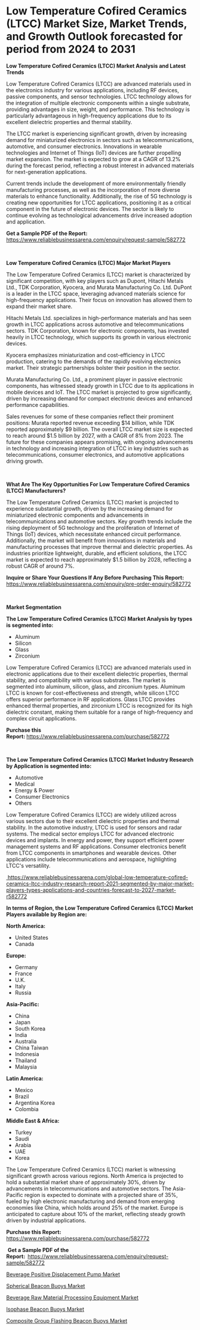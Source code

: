 <p><h1>Low Temperature Cofired Ceramics (LTCC) Market Size, Market Trends, and Growth Outlook forecasted for period from 2024 to 2031</h1></p><p><strong>Low Temperature Cofired Ceramics (LTCC) Market Analysis and Latest Trends</strong></p>
<p><p>Low Temperature Cofired Ceramics (LTCC) are advanced materials used in the electronics industry for various applications, including RF devices, passive components, and sensor technologies. LTCC technology allows for the integration of multiple electronic components within a single substrate, providing advantages in size, weight, and performance. This technology is particularly advantageous in high-frequency applications due to its excellent dielectric properties and thermal stability.</p><p>The LTCC market is experiencing significant growth, driven by increasing demand for miniaturized electronics in sectors such as telecommunications, automotive, and consumer electronics. Innovations in wearable technologies and Internet of Things (IoT) devices are further propelling market expansion. The market is expected to grow at a CAGR of 13.2% during the forecast period, reflecting a robust interest in advanced materials for next-generation applications. </p><p>Current trends include the development of more environmentally friendly manufacturing processes, as well as the incorporation of more diverse materials to enhance functionality. Additionally, the rise of 5G technology is creating new opportunities for LTCC applications, positioning it as a critical component in the future of electronic devices. The sector is likely to continue evolving as technological advancements drive increased adoption and application.</p></p>
<p><strong>Get a Sample PDF of the Report:&nbsp;</strong> <a href="https://www.reliablebusinessarena.com/enquiry/request-sample/582772?utm_campaign=1841&utm_medium=2&utm_source=Github&utm_content=ia&utm_term=09122024&utm_id=low-temperature-cofired-ceramics-ltcc">https://www.reliablebusinessarena.com/enquiry/request-sample/582772</a></p>
<p>&nbsp;</p>
<p><strong>Low Temperature Cofired Ceramics (LTCC) Major Market Players</strong></p>
<p><p>The Low Temperature Cofired Ceramics (LTCC) market is characterized by significant competition, with key players such as Dupont, Hitachi Metals Ltd., TDK Corporation, Kyocera, and Murata Manufacturing Co. Ltd. DuPont is a leader in the LTCC space, leveraging advanced materials science for high-frequency applications. Their focus on innovation has allowed them to expand their market share.</p><p>Hitachi Metals Ltd. specializes in high-performance materials and has seen growth in LTCC applications across automotive and telecommunications sectors. TDK Corporation, known for electronic components, has invested heavily in LTCC technology, which supports its growth in various electronic devices.</p><p>Kyocera emphasizes miniaturization and cost-efficiency in LTCC production, catering to the demands of the rapidly evolving electronics market. Their strategic partnerships bolster their position in the sector.</p><p>Murata Manufacturing Co. Ltd., a prominent player in passive electronic components, has witnessed steady growth in LTCC due to its applications in mobile devices and IoT. The LTCC market is projected to grow significantly, driven by increasing demand for compact electronic devices and enhanced performance capabilities.</p><p>Sales revenues for some of these companies reflect their prominent positions: Murata reported revenue exceeding $14 billion, while TDK reported approximately $9 billion. The overall LTCC market size is expected to reach around $1.5 billion by 2027, with a CAGR of 8% from 2023. The future for these companies appears promising, with ongoing advancements in technology and increasing integration of LTCC in key industries such as telecommunications, consumer electronics, and automotive applications driving growth.</p></p>
<p>&nbsp;</p>
<p><strong>What Are The Key Opportunities For Low Temperature Cofired Ceramics (LTCC) Manufacturers?</strong></p>
<p><p>The Low Temperature Cofired Ceramics (LTCC) market is projected to experience substantial growth, driven by the increasing demand for miniaturized electronic components and advancements in telecommunications and automotive sectors. Key growth trends include the rising deployment of 5G technology and the proliferation of Internet of Things (IoT) devices, which necessitate enhanced circuit performance. Additionally, the market will benefit from innovations in materials and manufacturing processes that improve thermal and dielectric properties. As industries prioritize lightweight, durable, and efficient solutions, the LTCC market is expected to reach approximately $1.5 billion by 2028, reflecting a robust CAGR of around 7%.</p></p>
<p><strong>Inquire or Share Your Questions If Any Before Purchasing This Report:</strong> <a href="https://www.reliablebusinessarena.com/enquiry/pre-order-enquiry/582772?utm_campaign=1841&utm_medium=2&utm_source=Github&utm_content=ia&utm_term=09122024&utm_id=low-temperature-cofired-ceramics-ltcc">https://www.reliablebusinessarena.com/enquiry/pre-order-enquiry/582772</a></p>
<p>&nbsp;</p>
<p><strong>Market Segmentation</strong></p>
<p><strong>The Low Temperature Cofired Ceramics (LTCC) Market Analysis by types is segmented into:</strong></p>
<p><ul><li>Aluminum</li><li>Silicon</li><li>Glass</li><li>Zirconium</li></ul></p>
<p><p>Low Temperature Cofired Ceramics (LTCC) are advanced materials used in electronic applications due to their excellent dielectric properties, thermal stability, and compatibility with various substrates. The market is segmented into aluminum, silicon, glass, and zirconium types. Aluminum LTCC is known for cost-effectiveness and strength, while silicon LTCC offers superior performance in RF applications. Glass LTCC provides enhanced thermal properties, and zirconium LTCC is recognized for its high dielectric constant, making them suitable for a range of high-frequency and complex circuit applications.</p></p>
<p><strong>Purchase this Report:&nbsp;</strong><a href="https://www.reliablebusinessarena.com/purchase/582772?utm_campaign=1841&utm_medium=2&utm_source=Github&utm_content=ia&utm_term=09122024&utm_id=low-temperature-cofired-ceramics-ltcc">https://www.reliablebusinessarena.com/purchase/582772</a></p>
<p>&nbsp;</p>
<p><strong>The Low Temperature Cofired Ceramics (LTCC) Market Industry Research by Application is segmented into:</strong></p>
<p><ul><li>Automotive</li><li>Medical</li><li>Energy & Power</li><li>Consumer Electronics</li><li>Others</li></ul></p>
<p><p>Low Temperature Cofired Ceramics (LTCC) are widely utilized across various sectors due to their excellent dielectric properties and thermal stability. In the automotive industry, LTCC is used for sensors and radar systems. The medical sector employs LTCC for advanced electronic devices and implants. In energy and power, they support efficient power management systems and RF applications. Consumer electronics benefit from LTCC components in smartphones and wearable devices. Other applications include telecommunications and aerospace, highlighting LTCC's versatility.</p></p>
<p><a href="https://www.reliablebusinessarena.com/global-low-temperature-cofired-ceramics-ltcc-industry-research-report-2021-segmented-by-major-market-players-types-applications-and-countries-forecast-to-2027-market-r582772?utm_campaign=1841&utm_medium=2&utm_source=Github&utm_content=ia&utm_term=09122024&utm_id=low-temperature-cofired-ceramics-ltcc">&nbsp;https://www.reliablebusinessarena.com/global-low-temperature-cofired-ceramics-ltcc-industry-research-report-2021-segmented-by-major-market-players-types-applications-and-countries-forecast-to-2027-market-r582772</a></p>
<p><strong>In terms of Region, the Low Temperature Cofired Ceramics (LTCC) Market Players available by Region are:</strong></p>
<p>
    <p> <strong> North America: </strong>
        <ul>
            <li>United States</li>
            <li>Canada</li>
        </ul>
        </p> 
    <p> <strong> Europe: </strong>
        <ul>
            <li>Germany</li>
            <li>France</li>
            <li>U.K.</li>
            <li>Italy</li>
            <li>Russia</li>
        </ul>
        </p> 
    <p> <strong> Asia-Pacific: </strong>
        <ul>
            <li>China</li>
            <li>Japan</li>
            <li>South Korea</li>
            <li>India</li>
            <li>Australia</li>
            <li>China Taiwan</li>
            <li>Indonesia</li>
            <li>Thailand</li>
            <li>Malaysia</li>
        </ul>
        </p> 
    <p> <strong> Latin America: </strong>
        <ul>
            <li>Mexico</li>
            <li>Brazil</li>
            <li>Argentina Korea</li>
            <li>Colombia</li>
        </ul>
        </p> 
    <p> <strong> Middle East & Africa: </strong>
        <ul>
            <li>Turkey</li>
            <li>Saudi</li>
            <li>Arabia</li>
            <li>UAE</li>
            <li>Korea</li>
        </ul>
    </p>
    </p>
<p><p>The Low Temperature Cofired Ceramics (LTCC) market is witnessing significant growth across various regions. North America is projected to hold a substantial market share of approximately 30%, driven by advancements in telecommunications and automotive sectors. The Asia-Pacific region is expected to dominate with a projected share of 35%, fueled by high electronic manufacturing and demand from emerging economies like China, which holds around 25% of the market. Europe is anticipated to capture about 10% of the market, reflecting steady growth driven by industrial applications.</p></p>
<p><strong>Purchase this Report: </strong><a href="https://www.reliablebusinessarena.com/purchase/582772?utm_campaign=1841&utm_medium=2&utm_source=Github&utm_content=ia&utm_term=09122024&utm_id=low-temperature-cofired-ceramics-ltcc">https://www.reliablebusinessarena.com/purchase/582772</a></p>
<p>&nbsp;<strong>Get a Sample PDF of the Report:&nbsp;&nbsp;</strong><a href="https://www.reliablebusinessarena.com/enquiry/request-sample/582772?utm_campaign=1841&utm_medium=2&utm_source=Github&utm_content=ia&utm_term=09122024&utm_id=low-temperature-cofired-ceramics-ltcc">https://www.reliablebusinessarena.com/enquiry/request-sample/582772</a></p>
<p><strong></strong></p>
<p><p><a href="https://www.linkedin.com/pulse/impressive-global-beverage-positive-displacement-pump-market-size-dxjmc?utm_campaign=1841&utm_medium=2&utm_source=Github&utm_content=ia&utm_term=09122024&utm_id=low-temperature-cofired-ceramics-ltcc">Beverage Positive Displacement Pump Market</a></p><p><a href="https://www.linkedin.com/pulse/spherical-beacon-buoys-market-deployment-global-opportunities-cyjnc?utm_campaign=1841&utm_medium=2&utm_source=Github&utm_content=ia&utm_term=09122024&utm_id=low-temperature-cofired-ceramics-ltcc">Spherical Beacon Buoys Market</a></p><p><a href="https://www.linkedin.com/pulse/analyzing-beverage-raw-material-processing-equipment-market-dgdac?utm_campaign=1841&utm_medium=2&utm_source=Github&utm_content=ia&utm_term=09122024&utm_id=low-temperature-cofired-ceramics-ltcc">Beverage Raw Material Processing Equipment Market</a></p><p><a href="https://www.linkedin.com/pulse/futur-trend-quest-sl8ue?utm_campaign=1841&utm_medium=2&utm_source=Github&utm_content=ia&utm_term=09122024&utm_id=low-temperature-cofired-ceramics-ltcc">Isophase Beacon Buoys Market</a></p><p><a href="https://www.linkedin.com/pulse/market-size-scope-composite-group-flashing-beacon-buoys-forecasted-sxx5c?utm_campaign=1841&utm_medium=2&utm_source=Github&utm_content=ia&utm_term=09122024&utm_id=low-temperature-cofired-ceramics-ltcc">Composite Group Flashing Beacon Buoys Market</a></p></p>